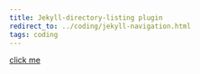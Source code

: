 ```yaml
---
title: Jekyll-directory-listing plugin
redirect_to: ../coding/jekyll-navigation.html
tags: coding
---
```


[click me](../coding/jekyll-navigation.md)
